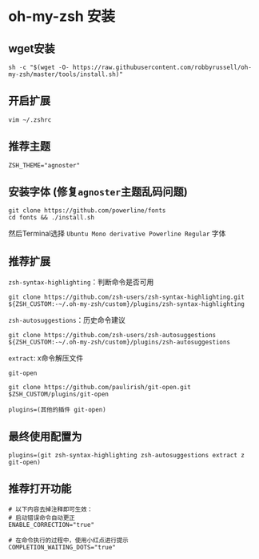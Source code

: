 # oh-my-zsh 安装

## wget安装

```shell
sh -c "$(wget -O- https://raw.githubusercontent.com/robbyrussell/oh-my-zsh/master/tools/install.sh)"
```

## 开启扩展

```shell
vim ~/.zshrc
```

## 推荐主题

```shell
ZSH_THEME="agnoster"
```

## 安装字体 (修复`agnoster`主题乱码问题)

```shell
git clone https://github.com/powerline/fonts
cd fonts && ./install.sh
```

然后Terminal选择 `Ubuntu Mono derivative Powerline Regular` 字体

## 推荐扩展

`zsh-syntax-highlighting`：判断命令是否可用

```shell
git clone https://github.com/zsh-users/zsh-syntax-highlighting.git ${ZSH_CUSTOM:-~/.oh-my-zsh/custom}/plugins/zsh-syntax-highlighting
```

`zsh-autosuggestions`：历史命令建议

```shell
git clone https://github.com/zsh-users/zsh-autosuggestions ${ZSH_CUSTOM:-~/.oh-my-zsh/custom}/plugins/zsh-autosuggestions
```

`extract`: x命令解压文件

`git-open`

```shell script
git clone https://github.com/paulirish/git-open.git $ZSH_CUSTOM/plugins/git-open
```

`plugins=(其他的插件 git-open)`

## 最终使用配置为

```text
plugins=(git zsh-syntax-highlighting zsh-autosuggestions extract z git-open)
```

## 推荐打开功能

```shell
# 以下内容去掉注释即可生效：
# 启动错误命令自动更正
ENABLE_CORRECTION="true"

# 在命令执行的过程中，使用小红点进行提示
COMPLETION_WAITING_DOTS="true"
```

